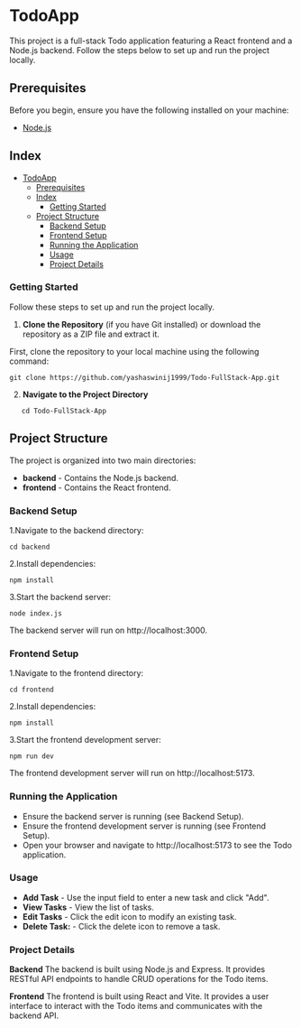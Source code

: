 # TodoApp

This project is a full-stack Todo application featuring a React frontend and a Node.js backend. Follow the steps below to set up and run the project locally.

## Prerequisites

Before you begin, ensure you have the following installed on your machine:

- [Node.js](https://nodejs.org/en)

## Index

- [TodoApp](#todoapp)
  - [Prerequisites](#prerequisites)
  - [Index](#index)
    - [Getting Started](#getting-started)
  - [Project Structure](#project-structure)
    - [Backend Setup](#backend-setup)
    - [Frontend Setup](#frontend-setup)
    - [Running the Application](#running-the-application)
    - [Usage](#usage)
    - [Project Details](#project-details)

### Getting Started

Follow these steps to set up and run the project locally.

1. **Clone the Repository** (if you have Git installed) or download the repository as a ZIP file and extract it.

First, clone the repository to your local machine using the following command:

```
git clone https://github.com/yashaswinij1999/Todo-FullStack-App.git
```

2. **Navigate to the Project Directory**

```
   cd Todo-FullStack-App
```

## Project Structure

The project is organized into two main directories:

- **backend** - Contains the Node.js backend.
- **frontend** - Contains the React frontend.

### Backend Setup

1.Navigate to the backend directory:

```
cd backend
```

2.Install dependencies:

```
npm install
```

3.Start the backend server:

```
node index.js
```

The backend server will run on http://localhost:3000.

### Frontend Setup

1.Navigate to the frontend directory:

```
cd frontend
```

2.Install dependencies:

```
npm install
```

3.Start the frontend development server:

```
npm run dev
```

The frontend development server will run on http://localhost:5173.

### Running the Application

- Ensure the backend server is running (see Backend Setup).
- Ensure the frontend development server is running (see Frontend Setup).
- Open your browser and navigate to http://localhost:5173 to see the Todo application.

### Usage

- **Add Task** - Use the input field to enter a new task and click "Add".
- **View Tasks** - View the list of tasks.
- **Edit Tasks** - Click the edit icon to modify an existing task.
- **Delete Task:** - Click the delete icon to remove a task.

### Project Details

**Backend**
The backend is built using Node.js and Express. It provides RESTful API endpoints to handle CRUD operations for the Todo items.

**Frontend**
The frontend is built using React and Vite. It provides a user interface to interact with the Todo items and communicates with the backend API.
